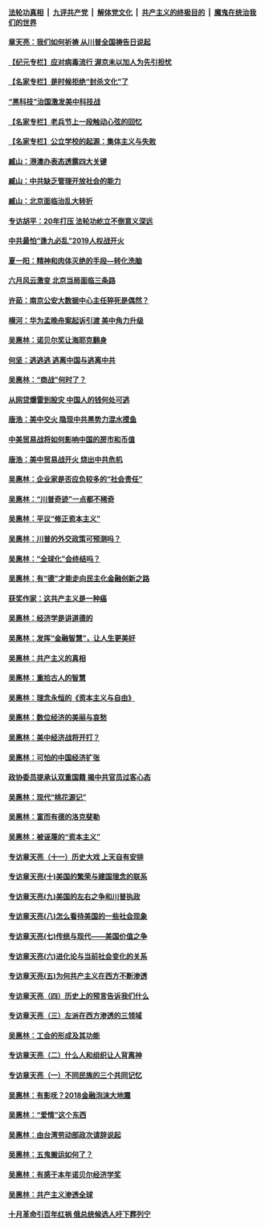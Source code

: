 

####  [法轮功真相](../../../../basic/blob/master/README.md?t=06230231) &nbsp;|&nbsp; [九评共产党](../../../../9ping.md/blob/master/README.md?t=06230231) &nbsp;|&nbsp; [解体党文化](../../../../jtdwh.md/blob/master/README.md?t=06230231)  &nbsp;|&nbsp; [共产主义的终极目的](../../../../gczydzjmd.md/blob/master/README.md?t=06230231) &nbsp;|&nbsp; [魔鬼在统治我们的世界](../../../../mgztzwmdsj.md/blob/master/README.md?t=06230231) 

#### [章天亮：我们如何祈祷 从川普全国祷告日说起](../pages/nsc423/n11944627.md?t=06230231) 

#### [【纪元专栏】应对病毒流行 渥京未以加人为先引担忧](../pages/nsc423/n11875714.md?t=06230231) 

#### [【名家专栏】是时候拒绝“封杀文化”了](../pages/nsc423/n11814093.md?t=06230231) 

#### [“黑科技”治国激发美中科技战](../pages/nsc423/n11638056.md?t=06230231) 

#### [【名家专栏】老兵节上一段触动心弦的回忆](../pages/nsc423/n11646016.md?t=06230231) 

#### [【名家专栏】公立学校的起源：集体主义与失败](../pages/nsc423/n11601833.md?t=06230231) 

#### [臧山：港澳办表态透露四大关键](../pages/nsc423/n11421628.md?t=06230231) 

#### [臧山：中共缺乏管理开放社会的能力](../pages/nsc423/n11407457.md?t=06230231) 

#### [臧山：北京面临治乱大转折](../pages/nsc423/n11406895.md?t=06230231) 

#### [专访胡平：20年打压 法轮功屹立不倒意义深远](../pages/nsc423/n11398800.md?t=06230231) 

#### [中共最怕“逢九必乱”2019人权战开火](../pages/nsc423/n11385248.md?t=06230231) 

#### [夏一阳：精神和肉体灭绝的手段—转化洗脑](../pages/nsc423/n11368250.md?t=06230231) 

#### [六月风云激变 北京当局面临三条路](../pages/nsc423/n11313668.md?t=06230231) 

#### [许茹：南京公安大数据中心主任猝死是偶然？](../pages/nsc423/n11064744.md?t=06230231) 

#### [横河：华为孟晚舟案起诉引渡 美中角力升级](../pages/nsc423/n11027230.md?t=06230231) 

#### [吴惠林：诺贝尔奖让海耶克翻身](../pages/nsc423/n10890049.md?t=06230231) 

#### [何坚：逃逃逃 逃离中国与逃离中共](../pages/nsc423/n10592891.md?t=06230231) 

#### [吴惠林：“商战”何时了？](../pages/nsc423/n10573558.md?t=06230231) 

#### [从网贷爆雷到股灾 中国人的钱何处可逃](../pages/nsc423/n10572800.md?t=06230231) 

#### [唐浩：美中交火 隐现中共黑势力混水摸鱼](../pages/nsc423/n10544040.md?t=06230231) 

#### [中美贸易战将如何影响中国的房市和币值](../pages/nsc423/n10543697.md?t=06230231) 

#### [唐浩：美中贸易战开火 烧出中共危机](../pages/nsc423/n10540126.md?t=06230231) 

#### [吴惠林：企业家是否应负较多的“社会责任”](../pages/nsc423/n10535022.md?t=06230231) 

#### [吴惠林：“川普奇迹”一点都不稀奇](../pages/nsc423/n10512808.md?t=06230231) 

#### [吴惠林：平议“修正资本主义”](../pages/nsc423/n10495724.md?t=06230231) 

#### [吴惠林：川普的外交政策可预测吗？](../pages/nsc423/n10462387.md?t=06230231) 

#### [吴惠林：“全球化”会终结吗？](../pages/nsc423/n10452838.md?t=06230231) 

#### [吴惠林：有“德”才能走向民主化金融创新之路](../pages/nsc423/n10432292.md?t=06230231) 

#### [获奖作家：这共产主义是一种癌](../pages/nsc423/n10431541.md?t=06230231) 

#### [吴惠林：经济学是讲道德的](../pages/nsc423/n10398014.md?t=06230231) 

#### [吴惠林：发挥“金融智慧”，让人生更美好](../pages/nsc423/n10375019.md?t=06230231) 

#### [吴惠林：共产主义的真相](../pages/nsc423/n10351394.md?t=06230231) 

#### [吴惠林：重拾古人的智慧](../pages/nsc423/n10337691.md?t=06230231) 

#### [吴惠林：理念永恒的《资本主义与自由》](../pages/nsc423/n10316274.md?t=06230231) 

#### [吴惠林：数位经济的美丽与哀愁](../pages/nsc423/n10292946.md?t=06230231) 

#### [吴惠林：美中经济战将开打？](../pages/nsc423/n10258825.md?t=06230231) 

#### [吴惠林：可怕的中国经济扩张](../pages/nsc423/n10219147.md?t=06230231) 

#### [政协委员提承认双重国籍 揭中共官员过客心态](../pages/nsc423/n10208809.md?t=06230231) 

#### [吴惠林：现代“桃花源记”](../pages/nsc423/n10185234.md?t=06230231) 

#### [吴惠林：富而有德的洛克斐勒](../pages/nsc423/n10142264.md?t=06230231) 

#### [吴惠林：被诬蔑的“资本主义”](../pages/nsc423/n10124816.md?t=06230231) 

#### [专访章天亮（十一）历史大戏 上天自有安排](../pages/nsc423/n10094905.md?t=06230231) 

#### [专访章天亮(十)美国的繁荣与建国理念的联系](../pages/nsc423/n10094899.md?t=06230231) 

#### [专访章天亮(九)美国的左右之争和川普执政](../pages/nsc423/n10094889.md?t=06230231) 

#### [专访章天亮(八)怎么看待美国的一些社会现象](../pages/nsc423/n10094857.md?t=06230231) 

#### [专访章天亮(七)传统与现代——美国价值之争](../pages/nsc423/n10093140.md?t=06230231) 

#### [专访章天亮(六)进化论与当前社会变化的关系](../pages/nsc423/n10092036.md?t=06230231) 

#### [专访章天亮(五)为何共产主义在西方不断渗透](../pages/nsc423/n10083620.md?t=06230231) 

#### [专访章天亮（四）历史上的预言告诉我们什么](../pages/nsc423/n10083606.md?t=06230231) 

#### [专访章天亮（三）左派在西方渗透的三领域](../pages/nsc423/n10081115.md?t=06230231) 

#### [吴惠林：工会的形成及其功能](../pages/nsc423/n10080633.md?t=06230231) 

#### [专访章天亮（二）什么人和组织让人背离神](../pages/nsc423/n10076637.md?t=06230231) 

#### [专访章天亮（一）不同民族的三个共同记忆](../pages/nsc423/n10074188.md?t=06230231) 

#### [吴惠林：有影呒？2018金融泡沫大地震](../pages/nsc423/n10040534.md?t=06230231) 

#### [吴惠林：“爱情”这个东西](../pages/nsc423/n10019423.md?t=06230231) 

#### [吴惠林：由台湾劳动部政次请辞说起](../pages/nsc423/n9979679.md?t=06230231) 

#### [吴惠林：五鬼搬运如何了？](../pages/nsc423/n9925338.md?t=06230231) 

#### [吴惠林：有感于本年诺贝尔经济学奖](../pages/nsc423/n9871883.md?t=06230231) 

#### [吴惠林：共产主义渗透全球](../pages/nsc423/n9812748.md?t=06230231) 

#### [十月革命引百年红祸 俄总统候选人吁下葬列宁](../pages/nsc423/n9810182.md?t=06230231) 


